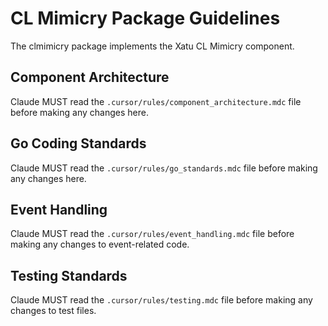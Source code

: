 # CL Mimicry Package Guidelines

The clmimicry package implements the Xatu CL Mimicry component.

## Component Architecture
Claude MUST read the `.cursor/rules/component_architecture.mdc` file before making any changes here.

## Go Coding Standards
Claude MUST read the `.cursor/rules/go_standards.mdc` file before making any changes here.

## Event Handling
Claude MUST read the `.cursor/rules/event_handling.mdc` file before making any changes to event-related code.

## Testing Standards
Claude MUST read the `.cursor/rules/testing.mdc` file before making any changes to test files.